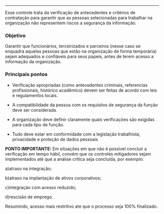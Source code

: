 
---

Esse controle trata da verificação de antecedentes e critérios de contratação para garantir que as pessoas selecionadas para trabalhar na organização não representem riscos a segurança da informação.

### Objetivo

Garantir que funcionários, terceirizados e parceiros (nesse caso se enquadra aquelas pessoas que estão na organização de forma temporária) sejam adequados e confiáveis para seus papeis, antes de terem acesso a informação da organização.

### Principais pontos

- Verificação apropriadas (como antecedentes criminais, referencias profissionais, histórico acadêmico) devem ser feitas de acordo com leis e regulamentos locais.

- A compatibilidade da pessoa com os requisitos de segurança da função deve ser considerada.

- A organização deve definir claramente quais verificações são exigidas para cada tipo de função.

- Tudo deve estar em conformidade com a legislação trabalhista, privacidade e proteção de dados pessoais 

**PONTO IMPORTANTE:**
Em situações em que não é possível concluir a verificação em tempo hábil, convém que os controles
mitigadores sejam implementados até que a análise crítica seja concluída, por exemplo:

a)atraso na integração;

b)atraso na implantação de ativos corporativos;

c)integração com acesso reduzido;

d)rescisão de emprego.

Resumindo, acesso mais restritivo ate que o processo seja 100% finalizado.